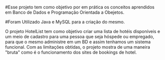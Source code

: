 #Esse projeto tem como objetivo por em prática os conceitos aprendidos em Banco de Dados e Programação Orientada a Obejetos.

#Foram Utilizado Java e MySQL para a criação do mesmo.

O projeto HotelList tem como objetivo criar uma lista de hotéis disponíveis e um meio de cadastro para uma pessoa que seja hóspede ou empregado, para que o mesmo administre em um BD e assim tenhamos um sistema funcional.
Com as limitações obtidas, o projeto mostra de uma maneira "bruta" como é o funcionamento dos sites de bookings de hotel.
